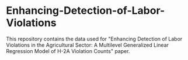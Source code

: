 # Enhancing-Detection-of-Labor-Violations
This repository contains the data used for "Enhancing Detection of Labor Violations in the Agricultural Sector: A Multilevel Generalized Linear Regression Model of H-2A Violation Counts" paper.
